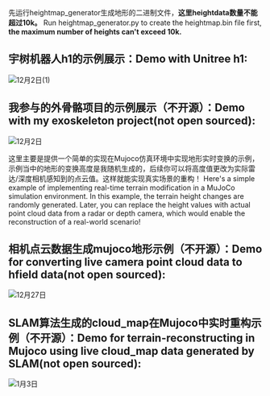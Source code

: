 先运行heightmap_generator生成地形的二进制文件，**这里heightdata数量不能超过10k。**  Run heightmap_generator.py to create the heightmap.bin file first, **the maximum number of heights can't exceed 10k.** 

## 宇树机器人h1的示例展示：Demo with Unitree h1:

![12月2日(1)](https://github.com/user-attachments/assets/486c312d-0a4c-4e68-b6e3-ad154563920f)

## 我参与的外骨骼项目的示例展示（不开源）：Demo with my exoskeleton project(not open sourced):

![12月2日](https://github.com/user-attachments/assets/10d1c6a7-ce05-482a-8821-a4e7618ccc2b)

这里主要是提供一个简单的实现在Mujoco仿真环境中实现地形实时变换的示例，示例当中的地形的变换高度是我随机生成的，后续你可以将高度值更改为实际雷达/深度相机感知到的点云值。这样就能实现真实场景的重构！  Here's a simple example of implementing real-time terrain modification in a MuJoCo simulation environment. In this example, the terrain height changes are randomly generated. Later, you can replace the height values with actual point cloud data from a radar or depth camera, which would enable the reconstruction of a real-world scenario! 

## 相机点云数据生成mujoco地形示例（不开源）：Demo for converting live camera point cloud data to hfield data(not open sourced):

![12月27日](https://github.com/user-attachments/assets/c442e73f-15f7-4da7-85b0-d9c2694332dc)

## SLAM算法生成的cloud_map在Mujoco中实时重构示例（不开源）：Demo for terrain-reconstructing in Mujoco using live cloud_map data generated by SLAM(not open sourced):

![1月3日](https://github.com/user-attachments/assets/7f4ef10e-cc36-4b82-be55-69fc51c39b85)





